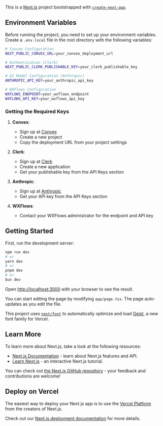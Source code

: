 This is a [Next.js](https://nextjs.org) project bootstrapped with [`create-next-app`](https://nextjs.org/docs/app/api-reference/cli/create-next-app).

## Environment Variables

Before running the project, you need to set up your environment variables. Create a `.env.local` file in the root directory with the following variables:

```bash
# Convex Configuration
NEXT_PUBLIC_CONVEX_URL=your_convex_deployment_url

# Authentication (Clerk)
NEXT_PUBLIC_CLERK_PUBLISHABLE_KEY=your_clerk_publishable_key

# AI Model Configuration (Anthropic)
ANTHROPIC_API_KEY=your_anthropic_api_key

# WXFlows Configuration
WXFLOWS_ENDPOINT=your_wxflows_endpoint
WXFLOWS_API_KEY=your_wxflows_api_key
```

### Getting the Required Keys

1. **Convex**: 
   - Sign up at [Convex](https://www.convex.dev)
   - Create a new project
   - Copy the deployment URL from your project settings

2. **Clerk**:
   - Sign up at [Clerk](https://clerk.dev)
   - Create a new application
   - Get your publishable key from the API Keys section

3. **Anthropic**:
   - Sign up at [Anthropic](https://www.anthropic.com)
   - Get your API key from the API Keys section

4. **WXFlows**:
   - Contact your WXFlows administrator for the endpoint and API key

## Getting Started

First, run the development server:

```bash
npm run dev
# or
yarn dev
# or
pnpm dev
# or
bun dev
```

Open [http://localhost:3000](http://localhost:3000) with your browser to see the result.

You can start editing the page by modifying `app/page.tsx`. The page auto-updates as you edit the file.

This project uses [`next/font`](https://nextjs.org/docs/app/building-your-application/optimizing/fonts) to automatically optimize and load [Geist](https://vercel.com/font), a new font family for Vercel.

## Learn More

To learn more about Next.js, take a look at the following resources:

- [Next.js Documentation](https://nextjs.org/docs) - learn about Next.js features and API.
- [Learn Next.js](https://nextjs.org/learn) - an interactive Next.js tutorial.

You can check out [the Next.js GitHub repository](https://github.com/vercel/next.js) - your feedback and contributions are welcome!

## Deploy on Vercel

The easiest way to deploy your Next.js app is to use the [Vercel Platform](https://vercel.com/new?utm_medium=default-template&filter=next.js&utm_source=create-next-app&utm_campaign=create-next-app-readme) from the creators of Next.js.

Check out our [Next.js deployment documentation](https://nextjs.org/docs/app/building-your-application/deploying) for more details.
